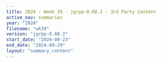 ```yaml
---
title: 2024 - Week 39 - jgrpp-0.60.2 - 3rd Party Content
active_nav: summaries
year: "2024"
filename: "wk39"
version: "jgrpp-0.60.2"
start_date: "2024-09-23"
end_date: "2024-09-29"
layout: "summary_content"
---
```


